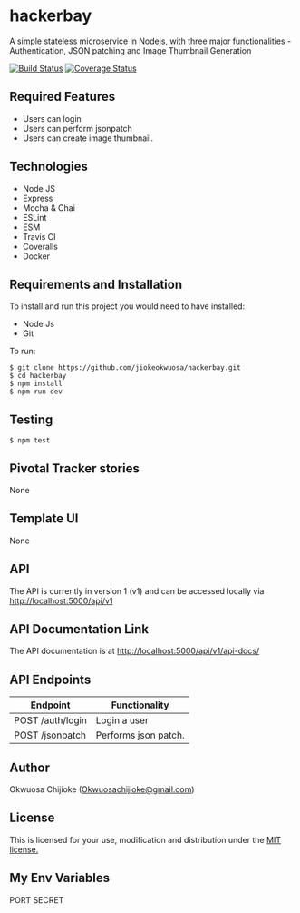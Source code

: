 # hackerbay
A simple stateless microservice in Nodejs, with three major functionalities - Authentication, JSON patching and Image Thumbnail Generation


[![Build Status](https://travis-ci.org/jiokeokwuosa/hackerbay.svg?branch=develop)](https://travis-ci.org/jiokeokwuosa/hackerbay)
[![Coverage Status](https://coveralls.io/repos/github/jiokeokwuosa/hackerbay/badge.svg?branch=develop)](https://coveralls.io/github/jiokeokwuosa/hackerbay?branch=develop)

## Required Features

- Users can login
- Users can perform jsonpatch
- Users can create image thumbnail.


## Technologies

- Node JS
- Express
- Mocha & Chai
- ESLint
- ESM
- Travis CI
- Coveralls
- Docker

## Requirements and Installation

To install and run this project you would need to have installed:
- Node Js
- Git

To run:
```
$ git clone https://github.com/jiokeokwuosa/hackerbay.git
$ cd hackerbay
$ npm install
$ npm run dev
```

## Testing
```
$ npm test
```

## Pivotal Tracker stories

None

## Template UI

None

## API

The API is currently in version 1 (v1) and can be accessed locally via [http://localhost:5000/api/v1](http://localhost:5000/api/vi)

## API Documentation Link

The API documentation is at [http://localhost:5000/api/v1/api-docs/](http://localhost:5000/api/v1/api-docs/)

## API Endpoints

| Endpoint                                         | Functionality                            |
| ------------------------------------------------ | -----------------------------------------|
| POST /auth/login                                | Login a user                             |
| POST /jsonpatch                                  | Performs json patch.                    |

## Author

Okwuosa Chijioke (Okwuosachijioke@gmail.com)

## License

This is licensed for your use, modification and distribution under the [MIT license.](https://opensource.org/licenses/MIT)

## My Env Variables
PORT
SECRET
